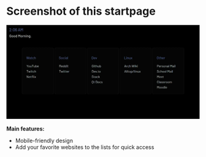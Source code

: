 # Screenshot of this startpage

![Screenshot](preview.webp)

__Main features:__
- Mobile-friendly design
- Add your favorite websites to the lists for quick access

